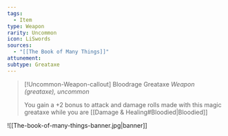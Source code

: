 ```yaml
---
tags:
  - Item
type: Weapon
rarity: Uncommon
icon: LiSwords
sources:
  - "[[The Book of Many Things]]"
attunement: 
subtype: Greataxe
---
```


>[!Uncommon-Weapon-callout] Bloodrage Greataxe
>_Weapon (greataxe), uncommon_
>
> You gain a +2 bonus to attack and damage rolls made with this magic greataxe while you are [[Damage & Healing#Bloodied|Bloodied]]

![[The-book-of-many-things-banner.jpg|banner]]